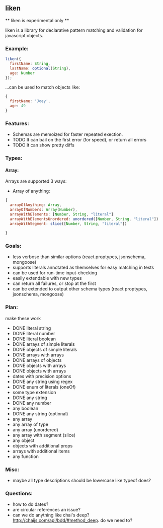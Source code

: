 ## liken

** liken is experimental only **

liken is a library for declarative pattern matching and
validation for javascript objects.

### Example:

```javascript
liken({
  firstName: String,
  lastName: optional(String),
  age: Number
});
```

...can be used to match objects like:
```javascript
{
  firstName: 'Joey',
  age: 49
}

```

### Features:

* Schemas are memoized for faster repeated exection.
* TODO It can bail on the first error (for speed), or return all errors
* TODO It can show pretty diffs

### Types:

#### Array:

Arrays are supported 3 ways:

* Array of anything:

```javascript
{
  arrayOfAnything: Array,
  arrayOfNumbers: Array(Number),
  arrayWithElements: [Number, String, "literal"]
  arrayWithElementsUnordered: unordered([Number, String, "literal"])
  arrayWithSegment: slice([Number, String, "literal"])

}
```

#####


### Goals:
* less verbose than similar options (react proptypes, jsonschema, mongoose)
* supports literals annotated as themselves for easy matching in tests
* can be used for run-time input-checking
* easily extendable with new types
* can return all failures, or stop at the first
* can be extended to output other schema types (react proptypes,
  jsonschema, mongoose)


### Plan:
make these work
* DONE literal string
* DONE literal number
* DONE literal boolean
* DONE arrays of simple literals
* DONE objects of simple literals
* DONE arrays with arrays
* DONE arrays of objects
* DONE objects with arrays
* DONE objects with arrays
* dates with precision options
* DONE any string using regex
* DONE enum of literals (oneOf)
* some type extension
* DONE any string
* DONE any number
* any boolean
* DONE any string (optional)
* any array
* any array of type
* any array (unordered)
* any array with segment (slice)
* any object
* objects with additional props
* arrays with additional items
* any function

### Misc:
* maybe all type descriptions should be lowercase like typeof does?

### Questions:
* how to do dates?
* are circular references an issue?
* can we do anything like chai's deep? http://chaijs.com/api/bdd/#method_deep. do we need to?









